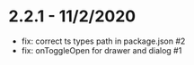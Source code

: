 # 2.2.1 - 11/2/2020 
- fix: correct ts types path in package.json #2
- fix: onToggleOpen for drawer and dialog #1
